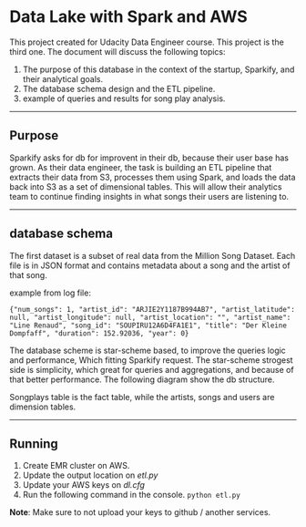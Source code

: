 # Data Lake with Spark and AWS

This project created for Udacity Data Engineer course. This project is the third one. The document will discuss the following topics:

1. The purpose of this database in the context of the startup, Sparkify, and their analytical goals.
2. The database schema design and the ETL pipeline.
3. example of queries and results for song play analysis.

___
## Purpose

Sparkify asks for db for improvent in their db, because their user base has grown. As their data engineer, the task is building an ETL pipeline that extracts their data from S3, processes them using Spark, and loads the data back into S3 as a set of dimensional tables. This will allow their analytics team to continue finding insights in what songs their users are listening to.    

___
## database schema

The first dataset is a subset of real data from the Million Song Dataset. Each file is in JSON format and contains metadata about a song and the artist of that song.


example from log file:
```
{"num_songs": 1, "artist_id": "ARJIE2Y1187B994AB7", "artist_latitude": null, "artist_longitude": null, "artist_location": "", "artist_name": "Line Renaud", "song_id": "SOUPIRU12A6D4FA1E1", "title": "Der Kleine Dompfaff", "duration": 152.92036, "year": 0}
```

The database scheme is star-scheme based, to improve the queries logic and performance, Which fitting Sparkify request. The star-scheme strogest side is simplicity, which great for queries and aggregations, and because of that better performance. The following diagram show the db structure.  

Songplays table is the fact table, while the artists, songs and users are dimension tables.

___
## Running

1. Create EMR cluster on AWS.
2. Update the output location on _etl.py_
3. Update your AWS keys on _dl.cfg_
4. Run the following command in the console.
`python etl.py`

**Note**: Make sure to not upload your keys to github / another services.
